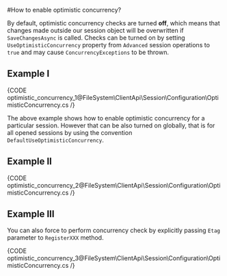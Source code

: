 ﻿#How to enable optimistic concurrency?

By default, optimistic concurrency checks are turned **off**, which means that changes made outside our session object will be overwritten if `SaveChangesAsync` is called.
Checks can be turned on by setting `UseOptimisticConcurrency` property from `Advanced` session operations to `true` and may cause `ConcurrencyExceptions` to be thrown.

## Example I

{CODE optimistic_concurrency_1@FileSystem\ClientApi\Session\Configuration\OptimisticConcurrency.cs /}

The above example shows how to enable optimistic concurrency for a particular session. However that can be also turned on globally, that is for all opened sessions 
by using the convention `DefaultUseOptimisticConcurrency`.

## Example II

{CODE optimistic_concurrency_2@FileSystem\ClientApi\Session\Configuration\OptimisticConcurrency.cs /}

## Example III

You can also force to perform concurrency check by explicitly passing `Etag` parameter to `RegisterXXX` method.

{CODE optimistic_concurrency_3@FileSystem\ClientApi\Session\Configuration\OptimisticConcurrency.cs /}
